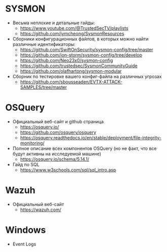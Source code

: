 # SYSMON
  -  Весьма неплохие и детальные гайды:
      *  https://www.youtube.com/@TrustedSecTV/playlists
      *  https://github.com/jymcheong/SysmonResources  
  -  Сборники конфигурационных файлов, в которых можно найти различные идентификаторы:
      *  https://github.com/SwiftOnSecurity/sysmon-config/tree/master
      *  https://github.com/ion-storm/sysmon-config/tree/develop
      *  https://github.com/Neo23x0/sysmon-config
      *  https://github.com/trustedsec/SysmonCommunityGuide
      *  https://github.com/olafhartong/sysmon-modular
  -  Сборник по тестировке вашего конфиг-файла на различных угрозах
      *  https://github.com/sbousseaden/EVTX-ATTACK-SAMPLES/tree/master

#  OSQuery
  -  Официальный веб-сайт и github страница
      *  https://osquery.io/
      *  https://github.com/osquery/osquery
      *  https://osquery.readthedocs.io/en/stable/deployment/file-integrity-monitoring/
  -  Полное описание всех компонентов OSQuery (но не факт, что все будут активны на исследуемой машине)
      *  https://osquery.io/schema/5.14.1/
  -  Гайд по SQL
      *  https://www.w3schools.com/sql/sql_intro.asp

#  Wazuh
  -  Официальный веб-сайт
      *  https://wazuh.com/

# Windows
  -  Event Logs
